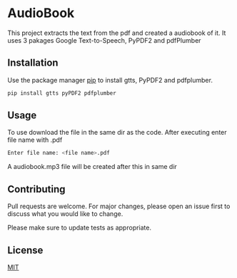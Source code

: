 # AudioBook

This project extracts the text from the pdf and created a audiobook of it. It uses 3 pakages Google Text-to-Speech, PyPDF2 and pdfPlumber

## Installation

Use the package manager [pip](https://pip.pypa.io/en/stable/) to install gtts, PyPDF2 and pdfplumber.

```bash
pip install gtts pyPDF2 pdfplumber 
```

## Usage

To use download the file in the same dir as the code.
After executing enter file name with .pdf

```bash
Enter file name: <file name>.pdf
```
A audiobook.mp3 file will be created after this in same dir

## Contributing
Pull requests are welcome. For major changes, please open an issue first to discuss what you would like to change.

Please make sure to update tests as appropriate.

## License
[MIT](https://choosealicense.com/licenses/mit/)
